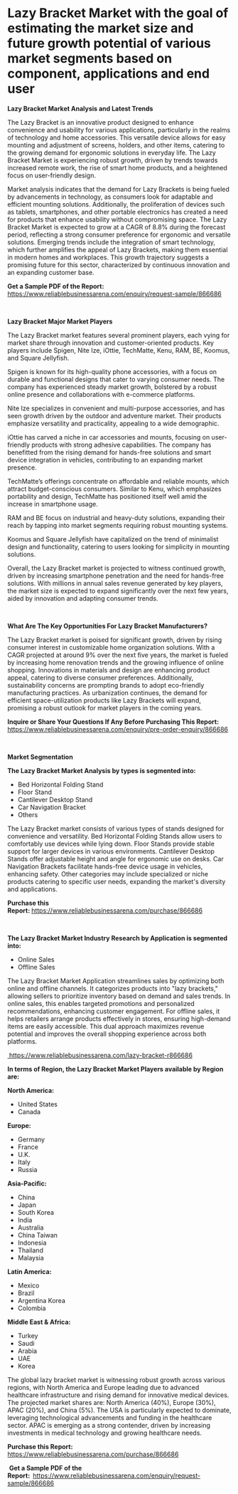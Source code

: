 <p><h1>Lazy Bracket Market with the goal of estimating the market size and future growth potential of various market segments based on component, applications and end user</h1></p><p><strong>Lazy Bracket Market Analysis and Latest Trends</strong></p>
<p><p>The Lazy Bracket is an innovative product designed to enhance convenience and usability for various applications, particularly in the realms of technology and home accessories. This versatile device allows for easy mounting and adjustment of screens, holders, and other items, catering to the growing demand for ergonomic solutions in everyday life. The Lazy Bracket Market is experiencing robust growth, driven by trends towards increased remote work, the rise of smart home products, and a heightened focus on user-friendly design.</p><p>Market analysis indicates that the demand for Lazy Brackets is being fueled by advancements in technology, as consumers look for adaptable and efficient mounting solutions. Additionally, the proliferation of devices such as tablets, smartphones, and other portable electronics has created a need for products that enhance usability without compromising space. The Lazy Bracket Market is expected to grow at a CAGR of 8.8% during the forecast period, reflecting a strong consumer preference for ergonomic and versatile solutions. Emerging trends include the integration of smart technology, which further amplifies the appeal of Lazy Brackets, making them essential in modern homes and workplaces. This growth trajectory suggests a promising future for this sector, characterized by continuous innovation and an expanding customer base.</p></p>
<p><strong>Get a Sample PDF of the Report:&nbsp;</strong> <a href="https://www.reliablebusinessarena.com/enquiry/request-sample/866686?utm_campaign=2042&utm_medium=2&utm_source=Github&utm_content=ia&utm_term=15042025&utm_id=lazy-bracket">https://www.reliablebusinessarena.com/enquiry/request-sample/866686</a></p>
<p>&nbsp;</p>
<p><strong>Lazy Bracket Major Market Players</strong></p>
<p><p>The Lazy Bracket market features several prominent players, each vying for market share through innovation and customer-oriented products. Key players include Spigen, Nite Ize, iOttie, TechMatte, Kenu, RAM, BE, Koomus, and Square Jellyfish. </p><p>Spigen is known for its high-quality phone accessories, with a focus on durable and functional designs that cater to varying consumer needs. The company has experienced steady market growth, bolstered by a robust online presence and collaborations with e-commerce platforms.</p><p>Nite Ize specializes in convenient and multi-purpose accessories, and has seen growth driven by the outdoor and adventure market. Their products emphasize versatility and practicality, appealing to a wide demographic. </p><p>iOttie has carved a niche in car accessories and mounts, focusing on user-friendly products with strong adhesive capabilities. The company has benefitted from the rising demand for hands-free solutions and smart device integration in vehicles, contributing to an expanding market presence.</p><p>TechMatte’s offerings concentrate on affordable and reliable mounts, which attract budget-conscious consumers. Similar to Kenu, which emphasizes portability and design, TechMatte has positioned itself well amid the increase in smartphone usage.</p><p>RAM and BE focus on industrial and heavy-duty solutions, expanding their reach by tapping into market segments requiring robust mounting systems.</p><p>Koomus and Square Jellyfish have capitalized on the trend of minimalist design and functionality, catering to users looking for simplicity in mounting solutions.</p><p>Overall, the Lazy Bracket market is projected to witness continued growth, driven by increasing smartphone penetration and the need for hands-free solutions. With millions in annual sales revenue generated by key players, the market size is expected to expand significantly over the next few years, aided by innovation and adapting consumer trends.</p></p>
<p>&nbsp;</p>
<p><strong>What Are The Key Opportunities For Lazy Bracket Manufacturers?</strong></p>
<p><p>The Lazy Bracket market is poised for significant growth, driven by rising consumer interest in customizable home organization solutions. With a CAGR projected at around 9% over the next five years, the market is fueled by increasing home renovation trends and the growing influence of online shopping. Innovations in materials and design are enhancing product appeal, catering to diverse consumer preferences. Additionally, sustainability concerns are prompting brands to adopt eco-friendly manufacturing practices. As urbanization continues, the demand for efficient space-utilization products like Lazy Brackets will expand, promising a robust outlook for market players in the coming years.</p></p>
<p><strong>Inquire or Share Your Questions If Any Before Purchasing This Report:</strong> <a href="https://www.reliablebusinessarena.com/enquiry/pre-order-enquiry/866686?utm_campaign=2042&utm_medium=2&utm_source=Github&utm_content=ia&utm_term=15042025&utm_id=lazy-bracket">https://www.reliablebusinessarena.com/enquiry/pre-order-enquiry/866686</a></p>
<p>&nbsp;</p>
<p><strong>Market Segmentation</strong></p>
<p><strong>The Lazy Bracket Market Analysis by types is segmented into:</strong></p>
<p><ul><li>Bed Horizontal Folding Stand</li><li>Floor Stand</li><li>Cantilever Desktop Stand</li><li>Car Navigation Bracket</li><li>Others</li></ul></p>
<p><p>The Lazy Bracket market consists of various types of stands designed for convenience and versatility. Bed Horizontal Folding Stands allow users to comfortably use devices while lying down. Floor Stands provide stable support for larger devices in various environments. Cantilever Desktop Stands offer adjustable height and angle for ergonomic use on desks. Car Navigation Brackets facilitate hands-free device usage in vehicles, enhancing safety. Other categories may include specialized or niche products catering to specific user needs, expanding the market's diversity and applications.</p></p>
<p><strong>Purchase this Report:&nbsp;</strong><a href="https://www.reliablebusinessarena.com/purchase/866686?utm_campaign=2042&utm_medium=2&utm_source=Github&utm_content=ia&utm_term=15042025&utm_id=lazy-bracket">https://www.reliablebusinessarena.com/purchase/866686</a></p>
<p>&nbsp;</p>
<p><strong>The Lazy Bracket Market Industry Research by Application is segmented into:</strong></p>
<p><ul><li>Online Sales</li><li>Offline Sales</li></ul></p>
<p><p>The Lazy Bracket Market Application streamlines sales by optimizing both online and offline channels. It categorizes products into "lazy brackets," allowing sellers to prioritize inventory based on demand and sales trends. In online sales, this enables targeted promotions and personalized recommendations, enhancing customer engagement. For offline sales, it helps retailers arrange products effectively in stores, ensuring high-demand items are easily accessible. This dual approach maximizes revenue potential and improves the overall shopping experience across both platforms.</p></p>
<p><a href="https://www.reliablebusinessarena.com/lazy-bracket-r866686?utm_campaign=2042&utm_medium=2&utm_source=Github&utm_content=ia&utm_term=15042025&utm_id=lazy-bracket">&nbsp;https://www.reliablebusinessarena.com/lazy-bracket-r866686</a></p>
<p><strong>In terms of Region, the Lazy Bracket Market Players available by Region are:</strong></p>
<p>
    <p> <strong> North America: </strong>
        <ul>
            <li>United States</li>
            <li>Canada</li>
        </ul>
        </p> 
    <p> <strong> Europe: </strong>
        <ul>
            <li>Germany</li>
            <li>France</li>
            <li>U.K.</li>
            <li>Italy</li>
            <li>Russia</li>
        </ul>
        </p> 
    <p> <strong> Asia-Pacific: </strong>
        <ul>
            <li>China</li>
            <li>Japan</li>
            <li>South Korea</li>
            <li>India</li>
            <li>Australia</li>
            <li>China Taiwan</li>
            <li>Indonesia</li>
            <li>Thailand</li>
            <li>Malaysia</li>
        </ul>
        </p> 
    <p> <strong> Latin America: </strong>
        <ul>
            <li>Mexico</li>
            <li>Brazil</li>
            <li>Argentina Korea</li>
            <li>Colombia</li>
        </ul>
        </p> 
    <p> <strong> Middle East & Africa: </strong>
        <ul>
            <li>Turkey</li>
            <li>Saudi</li>
            <li>Arabia</li>
            <li>UAE</li>
            <li>Korea</li>
        </ul>
    </p>
    </p>
<p><p>The global lazy bracket market is witnessing robust growth across various regions, with North America and Europe leading due to advanced healthcare infrastructure and rising demand for innovative medical devices. The projected market shares are: North America (40%), Europe (30%), APAC (20%), and China (5%). The USA is particularly expected to dominate, leveraging technological advancements and funding in the healthcare sector. APAC is emerging as a strong contender, driven by increasing investments in medical technology and growing healthcare needs.</p></p>
<p><strong>Purchase this Report: </strong><a href="https://www.reliablebusinessarena.com/purchase/866686?utm_campaign=2042&utm_medium=2&utm_source=Github&utm_content=ia&utm_term=15042025&utm_id=lazy-bracket">https://www.reliablebusinessarena.com/purchase/866686</a></p>
<p>&nbsp;<strong>Get a Sample PDF of the Report:&nbsp;&nbsp;</strong><a href="https://www.reliablebusinessarena.com/enquiry/request-sample/866686?utm_campaign=2042&utm_medium=2&utm_source=Github&utm_content=ia&utm_term=15042025&utm_id=lazy-bracket">https://www.reliablebusinessarena.com/enquiry/request-sample/866686</a></p>
<p><strong></strong></p>
<p><p></p><p></p><p></p></p>